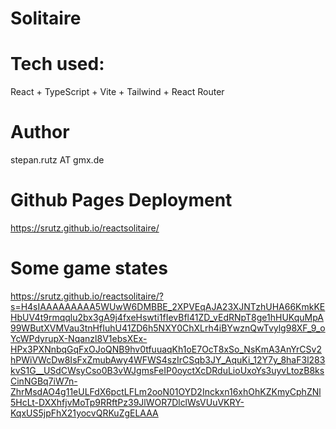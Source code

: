 
# Solitaire

# Tech used:

React + TypeScript + Vite + Tailwind + React Router

# Author

stepan.rutz AT gmx.de

# Github Pages Deployment

https://srutz.github.io/reactsolitaire/

# Some game states

https://srutz.github.io/reactsolitaire/?s=H4sIAAAAAAAAA5WUwW6DMBBE_2XPVEqAJA23XJNTzhUHA66KmkKEHbUV4t9rmqqlu2bx3gA9j4fxeHswti1fIevBfl41ZD_vEdRNpT8ge1hHUKquMpA99WButXVMVau3tnHfIuhU41ZD6h5NXY0ChXLrh4iBYwznQwTvylg98XF_9_oYcWPdyrupX-Nqanzl8V1ebsXEx-HPx3PXNnbqGqFxOJoQNB9hv0tfuuaqKh1oE7OcT8xSo_NsKmA3AnYrCSv2hPWiVWcDw8IsFxZmubAwy4WFWS4szIrCSqb3JY_AquKi_12Y7y_8haF3l283kvS1G__USdCWsyCso0B3vWJgmsFeIP0oyctXcDRduLioUxoYs3uyvLtozB8ksCinNGBq7iW7n-ZhrMsdAO4g11eULFdX6pctLFLm2ooN01OYD2Inckxn16xhOhKZKmyCphZNl5HcLt-DXXhfjvMoTp9RRftPz39JlWOR7DlclWsVUuVKRY-KqxUS5jpFhX21yocvQRKuZgELAAA